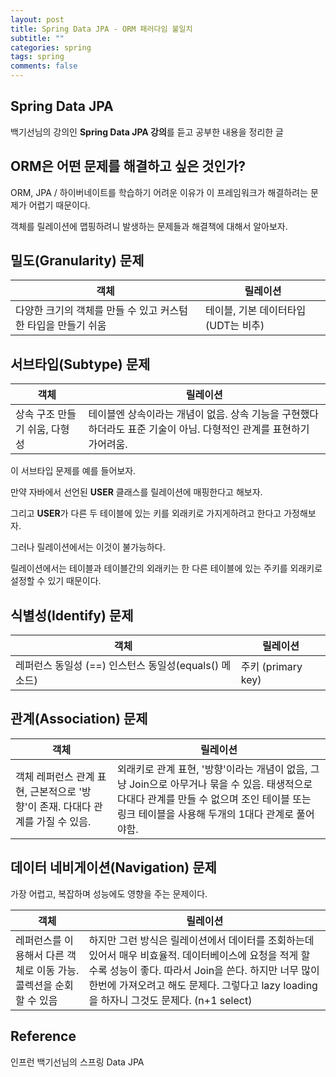 ```yaml
---
layout: post
title: Spring Data JPA - ORM 패러다임 불일치
subtitle: ""
categories: spring
tags: spring
comments: false
---
```


## Spring Data JPA

백기선님의 강의인 **Spring Data JPA 강의**를 듣고 공부한 내용을 정리한 글

## ORM은 어떤 문제를 해결하고 싶은 것인가?

ORM, JPA / 하이버네이트를 학습하기 어려운 이유가 이 프레임워크가 해결하려는 문제가 어렵기 때문이다.

객체를 릴레이션에 맵핑하려니 발생하는 문제들과 해결책에 대해서 알아보자.

## 밀도(Granularity) 문제

|객체|릴레이션|
|---|---|
|다양한 크기의 객체를 만들 수 있고 커스텀한 타입을 만들기 쉬움|테이블, 기본 데이터타입(UDT는 비추)|

## 서브타입(Subtype) 문제

|객체|릴레이션|
|---|---|
|상속 구조 만들기 쉬움, 다형성|테이블엔 상속이라는 개념이 없음. 상속 기능을 구현했다 하더라도 표준 기술이 아님. 다형적인 관계를 표현하기 가어려움.|

이 서브타입 문제를 예를 들어보자.

만약 자바에서 선언된 **USER** 클래스를 릴레이션에 매핑한다고 해보자.

그리고 **USER**가 다른 두 테이블에 있는 키를 외래키로 가지게하려고 한다고 가정해보자.

그러나 릴레이션에서는 이것이 불가능하다. 

릴레이션에서는 테이블과 테이블간의 외래키는 한 다른 테이블에 있는 주키를 외래키로 설정할 수 있기 때문이다.

## 식별성(Identify) 문제

|객체|릴레이션|
|---|---|
|레퍼런스 동일성 (==) 인스턴스 동일성(equals() 메소드)|주키 (primary key)|

## 관계(Association) 문제

|객체|릴레이션|
|---|---|
|객체 레퍼런스 관계 표현, 근본적으로 '방향'이 존재. 다대다 관계를 가질 수 있음.|외래키로 관계 표현, '방향'이라는 개념이 없음, 그냥 Join으로 아무거나 묶을 수 있음. 태생적으로 다대다 관계를 만들 수 없으며 조인 테이블 또는 링크 테이블을 사용해 두개의 1대다 관계로 풀어야함.|

## 데이터 네비게이션(Navigation) 문제

가장 어렵고, 복잡하며 성능에도 영향을 주는 문제이다.

|객체|릴레이션|
|---|---|
|레퍼런스를 이용해서 다른 객체로 이동 가능. 콜렉션을 순회할 수 있음|하지만 그런 방식은 릴레이션에서 데이터를 조회하는데 있어서 매우 비효율적. 데이터베이스에 요청을 적게 할 수록 성능이 좋다. 따라서 Join을 쓴다. 하지만 너무 많이 한번에 가져오려고 해도 문제다. 그렇다고 lazy loading을 하자니 그것도 문제다. (n+1 select)|

## Reference

인프런 백기선님의 스프링 Data JPA
